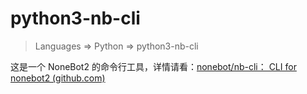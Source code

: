 # python3-nb-cli

> Languages => Python => python3-nb-cli

这是一个 NoneBot2 的命令行工具，详情请看：[nonebot/nb-cli： CLI for nonebot2 (github.com)](https://github.com/nonebot/nb-cli)